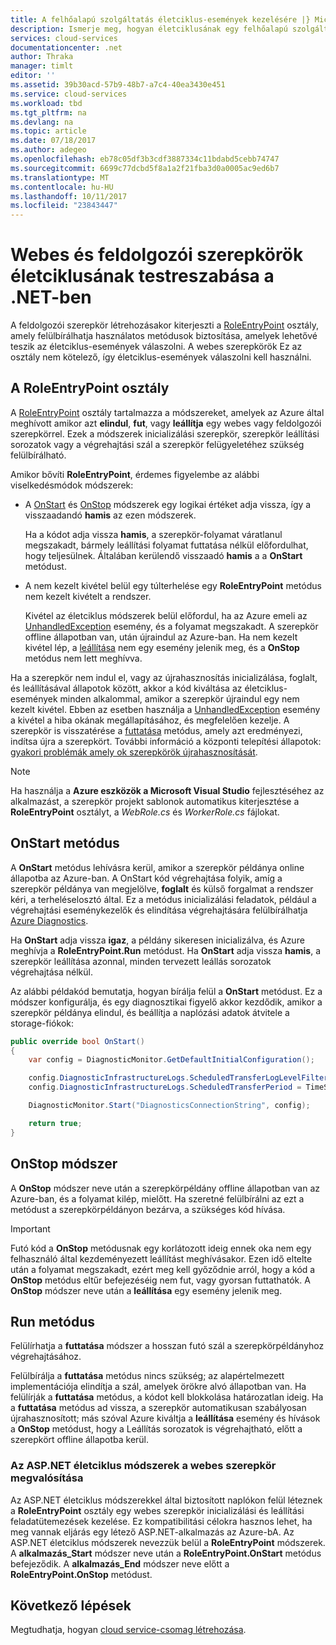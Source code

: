 ```yaml
---
title: A felhőalapú szolgáltatás életciklus-események kezelésére |} Microsoft Docs
description: Ismerje meg, hogyan életciklusának egy felhőalapú szolgáltatás szerepkör is használható a .NET
services: cloud-services
documentationcenter: .net
author: Thraka
manager: timlt
editor: ''
ms.assetid: 39b30acd-57b9-48b7-a7c4-40ea3430e451
ms.service: cloud-services
ms.workload: tbd
ms.tgt_pltfrm: na
ms.devlang: na
ms.topic: article
ms.date: 07/18/2017
ms.author: adegeo
ms.openlocfilehash: eb78c05df3b3cdf3887334c11bdabd5cebb74747
ms.sourcegitcommit: 6699c77dcbd5f8a1a2f21fba3d0a0005ac9ed6b7
ms.translationtype: MT
ms.contentlocale: hu-HU
ms.lasthandoff: 10/11/2017
ms.locfileid: "23843447"
---
```

# <a name="customize-the-lifecycle-of-a-web-or-worker-role-in-net"></a>Webes és feldolgozói szerepkörök életciklusának testreszabása a .NET-ben
A feldolgozói szerepkör létrehozásakor kiterjeszti a [RoleEntryPoint](https://msdn.microsoft.com/library/azure/microsoft.windowsazure.serviceruntime.roleentrypoint.aspx) osztály, amely felülbírálhatja használatos metódusok biztosítása, amelyek lehetővé teszik az életciklus-események válaszolni. A webes szerepkörök Ez az osztály nem kötelező, így életciklus-események válaszolni kell használni.

## <a name="extend-the-roleentrypoint-class"></a>A RoleEntryPoint osztály
A [RoleEntryPoint](https://msdn.microsoft.com/library/azure/microsoft.windowsazure.serviceruntime.roleentrypoint.aspx) osztály tartalmazza a módszereket, amelyek az Azure által meghívott amikor azt **elindul**, **fut**, vagy **leállítja** egy webes vagy feldolgozói szerepkörrel. Ezek a módszerek inicializálási szerepkör, szerepkör leállítási sorozatok vagy a végrehajtási szál a szerepkör felügyeletéhez szükség felülbírálható. 

Amikor bővíti **RoleEntryPoint**, érdemes figyelembe az alábbi viselkedésmódok módszerek:

* A [OnStart](https://msdn.microsoft.com/library/azure/microsoft.windowsazure.serviceruntime.roleentrypoint.onstart.aspx) és [OnStop](https://msdn.microsoft.com/library/azure/microsoft.windowsazure.serviceruntime.roleentrypoint.onstop.aspx) módszerek egy logikai értéket adja vissza, így a visszaadandó **hamis** az ezen módszerek.
  
   Ha a kódot adja vissza **hamis**, a szerepkör-folyamat váratlanul megszakadt, bármely leállítási folyamat futtatása nélkül előfordulhat, hogy teljesülnek. Általában kerülendő visszaadó **hamis** a a **OnStart** metódust.
* A nem kezelt kivétel belül egy túlterhelése egy **RoleEntryPoint** metódus nem kezelt kivételt a rendszer.
  
   Kivétel az életciklus módszerek belül előfordul, ha az Azure emeli az [UnhandledException](https://msdn.microsoft.com/library/system.appdomain.unhandledexception.aspx) esemény, és a folyamat megszakadt. A szerepkör offline állapotban van, után újraindul az Azure-ban. Ha nem kezelt kivétel lép, a [leállítása](https://msdn.microsoft.com/library/azure/microsoft.windowsazure.serviceruntime.roleenvironment.stopping.aspx) nem egy esemény jelenik meg, és a **OnStop** metódus nem lett meghívva.

Ha a szerepkör nem indul el, vagy az újrahasznosítás inicializálása, foglalt, és leállításával állapotok között, akkor a kód kiváltása az életciklus-események minden alkalommal, amikor a szerepkör újraindul egy nem kezelt kivétel. Ebben az esetben használja a [UnhandledException](https://msdn.microsoft.com/library/system.appdomain.unhandledexception.aspx) esemény a kivétel a hiba okának megállapításához, és megfelelően kezelje. A szerepkör is visszatérése a [futtatása](https://msdn.microsoft.com/library/azure/microsoft.windowsazure.serviceruntime.roleentrypoint.run.aspx) metódus, amely azt eredményezi, indítsa újra a szerepkört. További információ a központi telepítési állapotok: [gyakori problémák amely ok szerepkörök újrahasznosítását](cloud-services-troubleshoot-common-issues-which-cause-roles-recycle.md).

> [!NOTE]
> Ha használja a **Azure eszközök a Microsoft Visual Studio** fejlesztéséhez az alkalmazást, a szerepkör projekt sablonok automatikus kiterjesztése a **RoleEntryPoint** osztályt, a  *WebRole.cs* és *WorkerRole.cs* fájlokat.
> 
> 

## <a name="onstart-method"></a>OnStart metódus
A **OnStart** metódus lehívásra kerül, amikor a szerepkör példánya online állapotba az Azure-ban. A OnStart kód végrehajtása folyik, amíg a szerepkör példánya van megjelölve, **foglalt** és külső forgalmat a rendszer kéri, a terheléselosztó által. Ez a metódus inicializálási feladatok, például a végrehajtási eseménykezelők és elindítása végrehajtására felülbírálhatja [Azure Diagnostics](cloud-services-how-to-monitor.md).

Ha **OnStart** adja vissza **igaz**, a példány sikeresen inicializálva, és Azure meghívja a **RoleEntryPoint.Run** metódust. Ha **OnStart** adja vissza **hamis**, a szerepkör leállítása azonnal, minden tervezett leállás sorozatok végrehajtása nélkül.

Az alábbi példakód bemutatja, hogyan bírálja felül a **OnStart** metódust. Ez a módszer konfigurálja, és egy diagnosztikai figyelő akkor kezdődik, amikor a szerepkör példánya elindul, és beállítja a naplózási adatok átvitele a storage-fiókok:

```csharp
public override bool OnStart()
{
    var config = DiagnosticMonitor.GetDefaultInitialConfiguration();

    config.DiagnosticInfrastructureLogs.ScheduledTransferLogLevelFilter = LogLevel.Error;
    config.DiagnosticInfrastructureLogs.ScheduledTransferPeriod = TimeSpan.FromMinutes(5);

    DiagnosticMonitor.Start("DiagnosticsConnectionString", config);

    return true;
}
```

## <a name="onstop-method"></a>OnStop módszer
A **OnStop** módszer neve után a szerepkörpéldány offline állapotban van az Azure-ban, és a folyamat kilép, mielőtt. Ha szeretné felülbírálni az ezt a metódust a szerepkörpéldányon bezárva, a szükséges kód hívása.

> [!IMPORTANT]
> Futó kód a **OnStop** metódusnak egy korlátozott ideig ennek oka nem egy felhasználó által kezdeményezett leállítást meghívásakor. Ezen idő eltelte után a folyamat megszakadt, ezért meg kell győződnie arról, hogy a kód a **OnStop** metódus eltűr befejezéséig nem fut, vagy gyorsan futtathatók. A **OnStop** módszer neve után a **leállítása** egy esemény jelenik meg.
> 
> 

## <a name="run-method"></a>Run metódus
Felülírhatja a **futtatása** módszer a hosszan futó szál a szerepkörpéldányhoz végrehajtásához.

Felülbírálja a **futtatása** metódus nincs szükség; az alapértelmezett implementációja elindítja a szál, amelyek örökre alvó állapotban van. Ha felülírják a **futtatása** metódus, a kódot kell blokkolása határozatlan ideig. Ha a **futtatása** metódus ad vissza, a szerepkör automatikusan szabályosan újrahasznosított; más szóval Azure kiváltja a **leállítása** esemény és hívások a **OnStop** metódust, hogy a Leállítás sorozatok is végrehajtható, előtt a szerepkört offline állapotba kerül.

### <a name="implementing-the-aspnet-lifecycle-methods-for-a-web-role"></a>Az ASP.NET életciklus módszerek a webes szerepkör megvalósítása
Az ASP.NET életciklus módszerekkel által biztosított naplókon felül léteznek a **RoleEntryPoint** osztály egy webes szerepkör inicializálási és leállítási feladatütemezések kezelése. Ez kompatibilitási célokra hasznos lehet, ha meg vannak eljárás egy létező ASP.NET-alkalmazás az Azure-bA. Az ASP.NET életciklus módszerek nevezzük belül a **RoleEntryPoint** módszerek. A **alkalmazás\_Start** módszer neve után a **RoleEntryPoint.OnStart** metódus befejeződik. A **alkalmazás\_End** módszer neve előtt a **RoleEntryPoint.OnStop** metódust.

## <a name="next-steps"></a>Következő lépések
Megtudhatja, hogyan [cloud service-csomag létrehozása](cloud-services-model-and-package.md).


